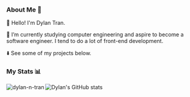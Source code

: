 ### About Me 💬

👋 Hello! I'm Dylan Tran.

🌱 I’m currently studying computer engineering and aspire to become a software engineer. I tend to do a lot of front-end development.

⬇️ See some of my projects below.


### My Stats 📊 
<img align="left" src="https://github-readme-stats.vercel.app/api/top-langs?username=dyl-tran&show_icons=true&locale=en&layout=compact&theme=aura" alt="dylan-n-tran" />

![Dylan's GitHub stats](https://github-readme-stats.vercel.app/api?username=dyl-tran&theme=aura)
  

